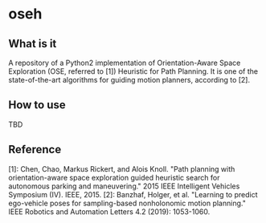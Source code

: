 # oseh
## What is it
A repository of a Python2 implementation of Orientation-Aware Space Exploration (OSE, referred to [1]) Heuristic for Path Planning. It is one of the state-of-the-art algorithms for guiding motion planners, according to [2].

## How to use
TBD

## Reference
[1]: Chen, Chao, Markus Rickert, and Alois Knoll. "Path planning with orientation-aware space exploration guided heuristic search for autonomous parking and maneuvering." 2015 IEEE Intelligent Vehicles Symposium (IV). IEEE, 2015.
[2]: Banzhaf, Holger, et al. "Learning to predict ego-vehicle poses for sampling-based nonholonomic motion planning." IEEE Robotics and Automation Letters 4.2 (2019): 1053-1060.
